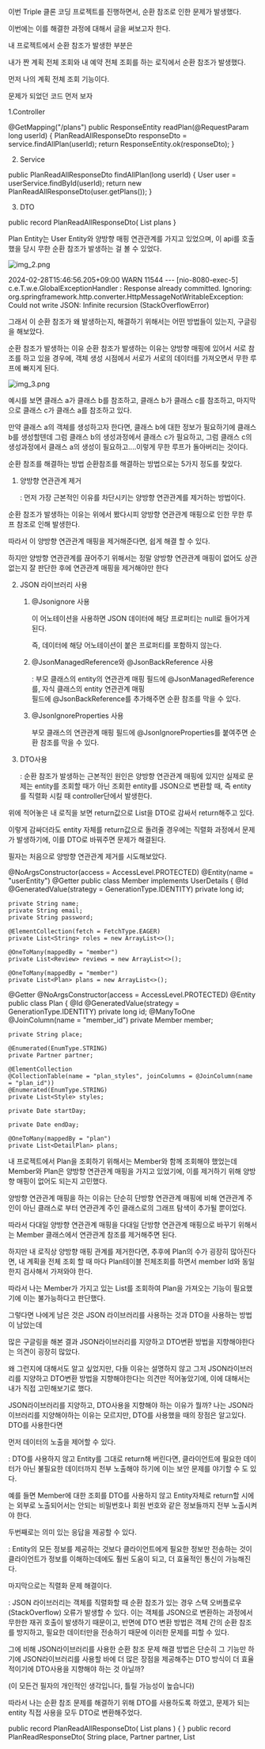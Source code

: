 이번 Triple 클론 코딩 프로젝트를 진행하면서, 순환 참조로 인한 문제가 발생했다.

이번에는 이를 해결한 과정에 대해서 글을 써보고자 한다.



내 프로젝트에서 순환 참조가 발생한 부분은

내가 짠 계획 전체 조회와 내 예약 전체 조회를 하는 로직에서 순환 참조가 발생했다.



먼저 나의 계획 전체 조회 기능이다.

문제가 되었던 코드 먼저 보자



1.Controller

@GetMapping("/plans")
public ResponseEntity<PlanReadAllResponseDto> readPlan(@RequestParam long userId) {
PlanReadAllResponseDto responseDto = service.findAllPlan(userId);
return ResponseEntity.ok(responseDto);
}


2. Service

public PlanReadAllResponseDto findAllPlan(long userId) {
User user = userService.findById(userId);
return new PlanReadAllResponseDto(user.getPlans());
}


3. DTO

public record PlanReadAllResponseDto(
List<Plan> plans
}




Plan Entity는 User Entity와 양방향 매핑 연관관계를 가지고 있었으며, 이 api를 호출했을 당시 무한 순환 참조가 발생하는 걸 볼 수 있었다.

![img_2.png](img_2.png)







2024-02-28T15:46:56.205+09:00  WARN 11544 --- [nio-8080-exec-5] c.e.T.w.e.GlobalExceptionHandler         : Response already committed. Ignoring: org.springframework.http.converter.HttpMessageNotWritableException: Could not write JSON: Infinite recursion (StackOverflowError)



그래서 이 순환 참조가 왜 발생하는지, 해결하기 위해서는 어떤 방법들이 있는지, 구글링을 해보았다.



순환 참조가 발생하는 이유
순환 참조가 발생하는 이유는 양방향 매핑에 있어서 서로 참조를 하고 있을 경우에, 객체 생성 시점에서 서로가 서로의 데이터를 가져오면서 무한 루프에 빠지게 된다.

![img_3.png](img_3.png)






예시를 보면 클래스 a가 클래스 b를 참조하고, 클래스 b가 클래스 c를 참조하고, 마지막으로 클래스 c가 클래스 a를 참조하고 있다.



만약 클래스 a의 객체를 생성하고자 한다면, 클래스 b에 대한 정보가 필요하기에 클래스 b를 생성할텐데 그럼 클래스 b의 생성과정에서 클래스 c가 필요하고, 그럼 클래스 c의 생성과정에서 클래스 a의 생성이 필요하고....이렇게 무한 루프가 돌아버리는 것이다.




순환 참조를 해결하는 방법
순환참조를 해결하는 방법으로는 5가지 정도를 찾았다.



1. 양방향 연관관계 제거

   : 먼저 가장 근본적인 이유를 차단시키는 양방향 연관관계를 제거하는 방법이다.

순환 참조가 발생하는 이유는 위에서 봤다시피 양방향 연관관계 매핑으로 인한 무한 루프 참조로 인해 발생한다.

따라서 이 양방향 연관관계 매핑을 제거해준다면, 쉽게 해결 할 수 있다.

하지만 양방향 연관관계를 끊어주기 위해서는 정말 양방향 연관관계 매핑이 없어도 상관 없는지 잘 판단한 후에 연관관계 매핑을 제거해야만 한다



2. JSON 라이브러리 사용

    
    1. @Jsonignore 사용

       이 어노테이션을 사용하면 JSON 데이터에 해당 프로퍼티는 null로 들어가게 된다.

       즉, 데이터에 해당 어노테이션이 붙은 프로퍼티를 포함하지 않는다.



    2. @JsonManagedReference와 @JsonBackReference 사용

        : 부모 클래스의 entity의 연관관계 매핑 필드에 @JsonManagedReference를, 자식 클래스의 entity 연관관계 매핑                  
        필드에 @JsonBackReference를 추가해주면 순환 참조를 막을 수 있다.



    3. @JsonIgnoreProperties 사용

        부모 클래스의 연관관계 매핑 필드에 @JsonIgnoreProperties를 붙여주면 순환 참조를 막을 수 있다.



3. DTO사용

   : 순환 참조가 발생하는 근본적인 원인은 양방향 연관관계 매핑에 있지만 실제로 문제는 entity를 조회할 때가 아닌 조회한 entity를 JSON으로 변환할 때, 즉 entity를 직렬화 시킬 때 controller단에서 발생한다.

위에 적어놓은 내 로직을 보면 return값으로 List<Plan>을 DTO로 감싸서 return해주고 있다.

이렇게 감싸더라도 entity 자체를 return값으로 돌려줄 경우에는 직렬화 과정에서 문제가 발생하기에, 이를 DTO로 바꿔주면 문제가 해결된다.





필자는 처음으로 양방향 연관관계 제거를 시도해보았다.



@NoArgsConstructor(access = AccessLevel.PROTECTED)
@Entity(name = "userEntity")
@Getter
public class Member implements UserDetails {
@Id
@GeneratedValue(strategy = GenerationType.IDENTITY)
private long id;

    private String name;
    private String email;
    private String password;

    @ElementCollection(fetch = FetchType.EAGER)
    private List<String> roles = new ArrayList<>();

    @OneToMany(mappedBy = "member")
    private List<Review> reviews = new ArrayList<>();

    @OneToMany(mappedBy = "member")
    private List<Plan> plans = new ArrayList<>();
@Getter
@NoArgsConstructor(access = AccessLevel.PROTECTED)
@Entity
public class Plan {
@Id
@GeneratedValue(strategy = GenerationType.IDENTITY)
private long id;
@ManyToOne
@JoinColumn(name = "member_id")
private Member member;

    private String place;

    @Enumerated(EnumType.STRING)
    private Partner partner;

    @ElementCollection
    @CollectionTable(name = "plan_styles", joinColumns = @JoinColumn(name = "plan_id"))
    @Enumerated(EnumType.STRING)
    private List<Style> styles;

    private Date startDay;

    private Date endDay;

    @OneToMany(mappedBy = "plan")
    private List<DetailPlan> plans;


내 프로젝트에서 Plan을 조회하기 위해서는 Member와 함께 조회해야 했었는데 Member와 Plan은 양방향 연관관계 매핑을 가지고 있었기에, 이를 제거하기 위해 양방향 매핑이 없어도 되는지 고민했다.



양방향 연관관계 매핑을 하는 이유는 단순히 단방향 연관관계 매핑에 비해 연관관계 주인이 아닌 클래스로 부터 연관관계 주인 클래스로의 그래프 탐색이 추가될 뿐이었다.



따라서 다대일 양방향 연관관계 매핑을 다대일 단방향 연관관계 매핑으로 바꾸기 위해서는 Member 클래스에서 연관관계 참조를 제거해주면 된다.



하지만 내 로직상 양방향 매핑 관계를 제거한다면, 추후에 Plan의 수가 굉장히 많아진다면, 내 계획을 전체 조회 할 때 마다 Plan테이블 전체조회를 하면서 member Id와 동일한지 검사해서 가져와야 한다.

따라서 나는 Member가 가지고 있는 List를 조회하여 Plan을 가져오는 기능이 필요했기에 이는 불가능하다고 판단했다.



그렇다면 나에게 남은 것은 JSON 라이브러리를 사용하는 것과 DTO을 사용하는 방법이 남았는데

많은 구글링을 해본 결과 JSON라이브러리를 지양하고 DTO변환 방법을 지향해야한다는 의견이 굉장히 많았다.



왜 그런지에 대해서도 알고 싶었지만, 다들 이유는 설명하지 않고 그저 JSON라이브러리를 지양하고 DTO변환 방법을 지향해야한다는 의견만 적어놓았기에, 이에 대해서는 내가 직접 고민해보기로 했다.



JSON라이브러리를 지양하고, DTO사용을 지향해야 하는 이유가 뭘까?
나는 JSON라이브러리를 지양해야하는 이유는 모르지만, DTO를 사용했을 때의 장점은 알고있다. DTO를 사용한다면



먼저 데이터의 노출을 제어할 수 있다.

: DTO를 사용하지 않고 Entity를 그대로 return해 버린다면, 클라이언트에 필요한 데이터가 아닌 불필요한 데이터까지 전부 노출해야 하기에 이는 보안 문제를 야기할 수 도 있다.

예를 들면 Member에 대한 조회를 DTO를 사용하지 않고 Entity자체로 return할 시에는 외부로 노출되어서는 안되는 비밀번호나 회원 번호와 같은 정보들까지 전부 노출시켜야 한다.



두번째로는 의미 있는 응답을 제공할 수 있다.

: Entity의 모든 정보를 제공하는 것보다 클라이언트에게 필요한 정보만 전송하는 것이 클라이언트가 정보를 이해하는데에도 훨씬 도움이 되고, 더 효율적인 통신이 가능해진다.



마지막으로는 직렬화 문제 해결이다.

: JSON 라이브러리는 객체를 직렬화할 때 순환 참조가 있는 경우 스택 오버플로우(StackOverflow) 오류가 발생할 수 있다. 이는 객체를 JSON으로 변환하는 과정에서 무한한 재귀 호출이 발생하기 때문이고, 반면에 DTO 변환 방법은 객체 간의 순환 참조를 방지하고, 필요한 데이터만을 전송하기 때문에 이러한 문제를 피할 수 있다.



그에 비해 JSON라이브러리를 사용한 순환 참조 문제 해결 방법은 단순히 그 기능만 하기에 JSON라이브러리를 사용할 바에 더 많은 장점을 제공해주는 DTO 방식이 더 효율적이기에 DTO사용을 지향해야 하는 것 아닐까?

(이 모든건 필자의 개인적인 생각입니다, 틀릴 가능성이 높습니다)



따라서 나는 순환 참조 문제를 해결하기 위해 DTO를 사용하도록 하였고, 문제가 되는 entity 직접 사용을 모두 DTO로 변환해주었다.



public record PlanReadAllResponseDto(
List<PlanReadResponseDto> plans
) {
}
public record PlanReadResponseDto(
String place,
Partner partner,
List<Style> styles,
Date startDay,
Date endDay
)


return 타입을 entity가 아닌 DTO로 변환 해주니, 순환 참조의 문제는 바로 해결할 수 있었다.



결과

![img_4.png](img_4.png)




추후에 왜 JSON라이브러리를 지양해야하고, DTO를 지향해야하는지는 더 찾아보고 글을 수정해야겠다.





참고

[JPA] 양방향 순환참조 문제 및 해결방법 (tistory.com)